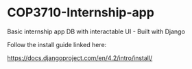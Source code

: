 # COP3710-Internship-app
 Basic internship app DB with interactable UI - Built with Django


Follow the install guide linked here:

https://docs.djangoproject.com/en/4.2/intro/install/
